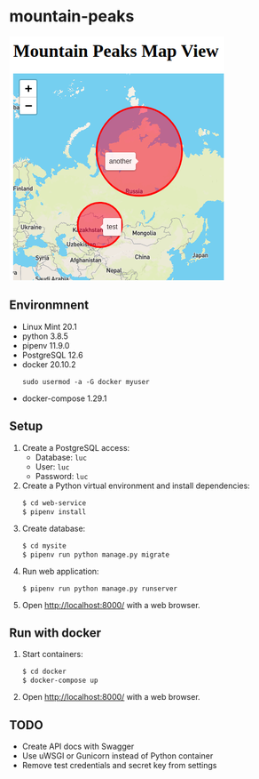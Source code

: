 mountain-peaks
==============

![Screenshot](images/mountain-peaks.png)

Environmnent
------------

- Linux Mint 20.1
- python 3.8.5
- pipenv 11.9.0
- PostgreSQL 12.6
- docker 20.10.2
    ```
    sudo usermod -a -G docker myuser
    ```
- docker-compose 1.29.1

Setup
-----

1. Create a PostgreSQL access:
    - Database: `luc`
    - User: `luc`
    - Password: `luc`
2. Create a Python virtual environment and install dependencies:
    ```
    $ cd web-service
    $ pipenv install
    ```
3. Create database:
    ```
    $ cd mysite
    $ pipenv run python manage.py migrate
    ```
4. Run web application:
    ```
    $ pipenv run python manage.py runserver
    ```
5. Open <http://localhost:8000/> with a web browser.

Run with docker
---------------

1. Start containers:
    ```
    $ cd docker
    $ docker-compose up
    ```
2. Open <http://localhost:8000/> with a web browser.

TODO
----

- Create API docs with Swagger
- Use uWSGI or Gunicorn instead of Python container
- Remove test credentials and secret key from settings
